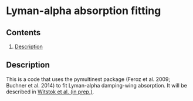 # Lyman-alpha absorption fitting

## Contents
1. [Description](#Description)

## <a name="Description"></a>Description

This is a code that uses the pymultinest package (Feroz et al. 2009; Buchner et al. 2014) to fit Lyman-alpha damping-wing absorption. It will be described in [Witstok et al. (in prep.)]().